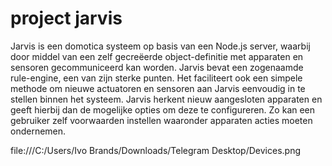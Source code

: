 # project jarvis

Jarvis is een domotica systeem op basis van een Node.js server, waarbij door middel van een zelf gecreëerde object-definitie met apparaten en sensoren gecommuniceerd kan worden. Jarvis bevat een zogenaamde rule-engine, een van zijn sterke punten. Het faciliteert ook een simpele methode om nieuwe actuatoren en sensoren aan Jarvis eenvoudig in te stellen binnen het systeem. Jarvis herkent nieuw aangesloten apparaten en geeft hierbij dan de mogelijke opties om deze te configureren. Zo kan een gebruiker zelf voorwaarden instellen waaronder apparaten acties moeten ondernemen.

file:///C:/Users/Ivo Brands/Downloads/Telegram Desktop/Devices.png
